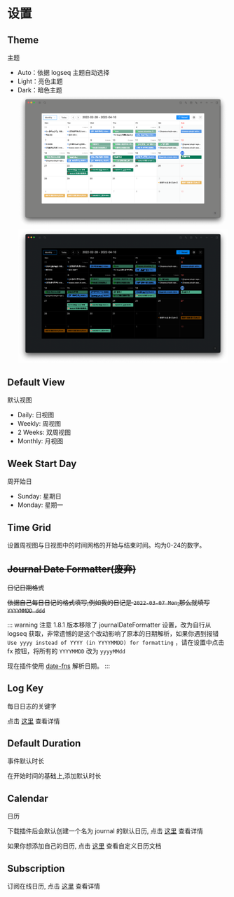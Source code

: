 # 设置

## Theme
主题
- Auto：依据 logseq 主题自动选择
- Light：亮色主题
- Dark：暗色主题
![light](../../../screenshots/light.png)
![dark](../../../screenshots/dark.png)

## Default View
默认视图
- Daily: 日视图
- Weekly: 周视图
- 2 Weeks: 双周视图
- Monthly: 月视图

## Week Start Day
周开始日
- Sunday: 星期日
- Monday: 星期一

## Time Grid
设置周视图与日视图中的时间网格的开始与结束时间。均为0-24的数字。

## ~~Journal Date Formatter(废弃)~~
~~日记日期格式~~

~~依据自己每日日记的格式填写,例如我的日记是 `2022-03-07 Mon`,那么就填写 `YYYYMMDD ddd`~~

::: warning 注意
1.8.1 版本移除了 journalDateFormatter 设置，改为自行从 logseq 获取，非常遗憾的是这个改动影响了原本的日期解析，如果你遇到报错 `Use yyyy instead of YYYY (in YYYYMMDD) for formatting` ，请在设置中点击 fx 按钮，将所有的 `YYYYMMDD` 改为 `yyyyMMdd`

现在插件使用 [date-fns](https://date-fns.org/v2.28.0/docs/parse) 解析日期。
:::

## Log Key
每日日志的关键字

点击 [这里](../event/dailylog.md) 查看详情

## Default Duration
事件默认时长

在开始时间的基础上,添加默认时长

## Calendar
日历

下载插件后会默认创建一个名为 journal 的默认日历, 点击 [这里](../event/journal.md) 查看详情

如果你想添加自己的日历, 点击 [这里](../calendar/README.md) 查看自定义日历文档


## Subscription
订阅在线日历, 点击 [这里](../calendar/subscription.md) 查看详情